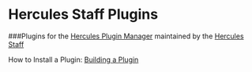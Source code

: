 Hercules Staff Plugins
============
###Plugins for the [Hercules Plugin Manager](http://herc.ws/board/topic/549-introducing-hercules-plugin-manager/) maintained by the [Hercules Staff ](http://herc.ws/board/)

How to Install a Plugin: [Building a Plugin](http://herc.ws/wiki/HPM#Building_a_plugin)
